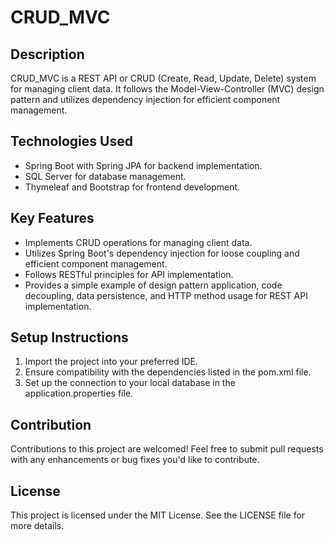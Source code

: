 # CRUD_MVC

## Description
CRUD_MVC is a REST API or CRUD (Create, Read, Update, Delete) system for managing client data. It follows the Model-View-Controller (MVC) design pattern and utilizes dependency injection for efficient component management.

## Technologies Used
- Spring Boot with Spring JPA for backend implementation.
- SQL Server for database management.
- Thymeleaf and Bootstrap for frontend development.

## Key Features
- Implements CRUD operations for managing client data.
- Utilizes Spring Boot's dependency injection for loose coupling and efficient component management.
- Follows RESTful principles for API implementation.
- Provides a simple example of design pattern application, code decoupling, data persistence, and HTTP method usage for REST API implementation.

## Setup Instructions
1. Import the project into your preferred IDE.
2. Ensure compatibility with the dependencies listed in the pom.xml file.
3. Set up the connection to your local database in the application.properties file.

## Contribution
Contributions to this project are welcomed! Feel free to submit pull requests with any enhancements or bug fixes you'd like to contribute.

## License
This project is licensed under the MIT License. See the LICENSE file for more details.


